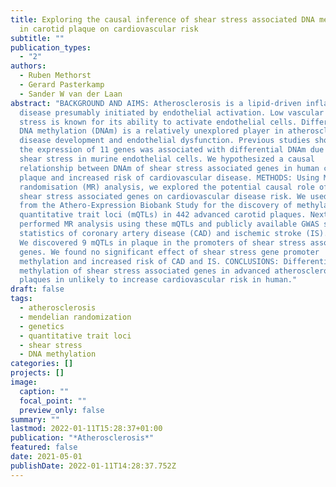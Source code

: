 ```yaml
---
title: Exploring the causal inference of shear stress associated DNA methylation
  in carotid plaque on cardiovascular risk
subtitle: ""
publication_types:
  - "2"
authors:
  - Ruben Methorst
  - Gerard Pasterkamp
  - Sander W van der Laan
abstract: "BACKGROUND AND AIMS: Atherosclerosis is a lipid-driven inflammatory
  disease presumably initiated by endothelial activation. Low vascular shear
  stress is known for its ability to activate endothelial cells. Differential
  DNA methylation (DNAm) is a relatively unexplored player in atherosclerotic
  disease development and endothelial dysfunction. Previous studies showed that
  the expression of 11 genes was associated with differential DNAm due to low
  shear stress in murine endothelial cells. We hypothesized a causal
  relationship between DNAm of shear stress associated genes in human carotid
  plaque and increased risk of cardiovascular disease. METHODS: Using Mendelian
  randomisation (MR) analysis, we explored the potential causal role of DNAm of
  shear stress associated genes on cardiovascular disease risk. We used data
  from the Athero-Expression Biobank Study for the discovery of methylation
  quantitative trait loci (mQTLs) in 442 advanced carotid plaques. Next, we
  performed MR analysis using these mQTLs and publicly available GWAS summary
  statistics of coronary artery disease (CAD) and ischemic stroke (IS). RESULTS:
  We discovered 9 mQTLs in plaque in the promoters of shear stress associated
  genes. We found no significant effect of shear stress gene promoter
  methylation and increased risk of CAD and IS. CONCLUSIONS: Differential
  methylation of shear stress associated genes in advanced atherosclerotic
  plaques in unlikely to increase cardiovascular risk in human."
draft: false
tags:
  - atherosclerosis
  - mendelian randomization
  - genetics
  - quantitative trait loci
  - shear stress
  - DNA methylation
categories: []
projects: []
image:
  caption: ""
  focal_point: ""
  preview_only: false
summary: ""
lastmod: 2022-01-11T15:28:37+01:00
publication: "*Atherosclerosis*"
featured: false
date: 2021-05-01
publishDate: 2022-01-11T14:28:37.752Z
---
```

